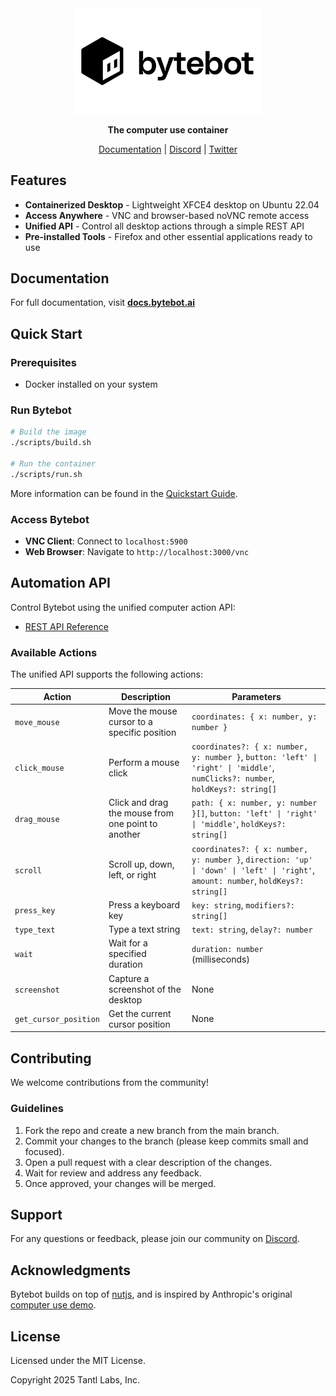 <div align="center">

  <img src="static/bytebot-logo.png" width="300" alt="Bytebot Logo">

**The computer use container**

[Documentation](https://docs.bytebot.ai) | [Discord](https://discord.gg/6nxuF6cs) | [Twitter](https://x.com/bytebot_ai)

</div>

## Features

- **Containerized Desktop** - Lightweight XFCE4 desktop on Ubuntu 22.04
- **Access Anywhere** - VNC and browser-based noVNC remote access
- **Unified API** - Control all desktop actions through a simple REST API
- **Pre-installed Tools** - Firefox and other essential applications ready to use

## Documentation

For full documentation, visit [**docs.bytebot.ai**](https://docs.bytebot.ai)

## Quick Start

### Prerequisites

- Docker installed on your system

### Run Bytebot

```bash
# Build the image
./scripts/build.sh

# Run the container
./scripts/run.sh
```

More information can be found in the [Quickstart Guide](https://docs.bytebot.ai/quickstart).

### Access Bytebot

- **VNC Client**: Connect to `localhost:5900`
- **Web Browser**: Navigate to `http://localhost:3000/vnc`

## Automation API

Control Bytebot using the unified computer action API:

- [REST API Reference](https://docs.bytebot.ai/rest-api/computer-use)

### Available Actions

The unified API supports the following actions:

| Action                | Description                                        | Parameters                                                                                                                          |
| --------------------- | -------------------------------------------------- | ----------------------------------------------------------------------------------------------------------------------------------- |
| `move_mouse`          | Move the mouse cursor to a specific position       | `coordinates: { x: number, y: number }`                                                                                             |
| `click_mouse`         | Perform a mouse click                              | `coordinates?: { x: number, y: number }`, `button: 'left' \| 'right' \| 'middle'`, `numClicks?: number`, `holdKeys?: string[]`      |
| `drag_mouse`          | Click and drag the mouse from one point to another | `path: { x: number, y: number }[]`, `button: 'left' \| 'right' \| 'middle'`, `holdKeys?: string[]`                                  |
| `scroll`              | Scroll up, down, left, or right                    | `coordinates?: { x: number, y: number }`, `direction: 'up' \| 'down' \| 'left' \| 'right'`, `amount: number`, `holdKeys?: string[]` |
| `press_key`           | Press a keyboard key                               | `key: string`, `modifiers?: string[]`                                                                                               |
| `type_text`           | Type a text string                                 | `text: string`, `delay?: number`                                                                                                    |
| `wait`                | Wait for a specified duration                      | `duration: number` (milliseconds)                                                                                                   |
| `screenshot`          | Capture a screenshot of the desktop                | None                                                                                                                                |
| `get_cursor_position` | Get the current cursor position                    | None                                                                                                                                |

## Contributing

We welcome contributions from the community!

### Guidelines

1. Fork the repo and create a new branch from the main branch.
2. Commit your changes to the branch (please keep commits small and focused).
3. Open a pull request with a clear description of the changes.
4. Wait for review and address any feedback.
5. Once approved, your changes will be merged.

## Support

For any questions or feedback, please join our community on [Discord](https://discord.gg/6nxuF6cs).

## Acknowledgments

Bytebot builds on top of [nutjs](https://github.com/nut-tree/nut.js), and is inspired by Anthropic's original [computer use demo](https://github.com/anthropics/anthropic-quickstarts/tree/main/computer-use-demo).

## License

Licensed under the MIT License.

Copyright 2025 Tantl Labs, Inc.
